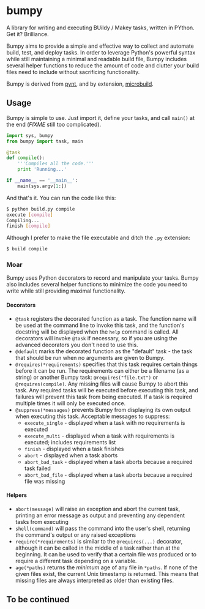 # bumpy

A library for writing and executing BUildy / Makey tasks, written in PYthon. Get it? Brilliance.

Bumpy aims to provide a simple and effective way to collect and automate build, test, and deploy tasks. In order to leverage Python's powerful syntax while still maintaining a minimal and readable build file, Bumpy includes several helper functions to reduce the amount of code and clutter your build files need to include without sacrificing functionality.

Bumpy is derived from [pynt](https://github.com/rags/pynt), and by extension, [microbuild](https://github.com/CalumJEadie/microbuild).

## Usage

Bumpy is simple to use. Just import it, define your tasks, and call `main()` at the end (*FIXME* still too complicated).

```python
import sys, bumpy
from bumpy import task, main

@task
def compile():
	'''Compiles all the code.'''
	print 'Running...'

if __name__ == '__main__':
	main(sys.argv[1:])
```

And that's it. You can run the code like this:

```bash
$ python build.py compile
execute [compile]
Compiling...
finish [compile]
```

Although I prefer to make the file executable and ditch the `.py` extension:

```bash
$ build compile
```

### Moar

Bumpy uses Python decorators to record and manipulate your tasks. Bumpy also includes several helper functions to minimize the code you need to write while still providing maximal functionality.

#### Decorators

* `@task` registers the decorated function as a task. The function name will be used at the command line to invoke this task, and the function's docstring will be displayed when the `help` command is called. All decorators will invoke `@task` if necessary, so if you are using the advanced decorators you don't need to use this.
* `@default` marks the decorated function as the "default" task - the task that should be run when no arguments are given to Bumpy.
* `@requires(*requirements)` specifies that this task requires certain things before it can be run. The requirements can either be a filename (as a string) or another Bumpy task: `@requires("file.txt")` or `@requires(compile)`. Any missing files will cause Bumpy to abort this task. Any required tasks will be executed before executing this task, and failures will prevent this task from being executed. If a task is required multiple times it will only be executed once.
* `@suppress(*messages)` prevents Bumpy from displaying its own output when executing this task. Acceptable messages to suppress:
  * `execute_single` - displayed when a task with no requirements is executed
  * `execute_multi` - displayed when a task with requirements is executed; includes requirements list
  * `finish` - displayed when a task finishes
  * `abort` - displayed when a task aborts
  * `abort_bad_task` - displayed when a task aborts because a required task failed
  * `abort_bad_file` - displayed when a task aborts because a required file was missing

#### Helpers

* `abort(message)` will raise an exception and abort the current task, printing an error message as output and preventing any dependent tasks from executing
* `shell(command)` will pass the command into the user's shell, returning the command's output or any raised exceptions
* `require(*requirements)` is similar to the `@requires(...)` decorator, although it can be called in the middle of a task rather than at the beginning. It can be used to verify that a certain file was produced or to require a different task depending on a variable.
* `age(*paths)` returns the *minimum* age of any file in `*paths`. If none of the given files exist, the current Unix timestamp is returned. This means that missing files are always interpreted as older than existing files.

## To be continued
